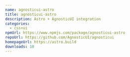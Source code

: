 ```yaml
---
name: agnosticui-astro
title: agnosticui-astro
description: Astro + AgnosticUI integration
categories:
  - css+ui
npmUrl: https://www.npmjs.com/package/agnosticui-astro
repoUrl: https://github.com/AgnosticUI/agnosticui
homepageUrl: https://astro.build
downloads: 10
---
```

